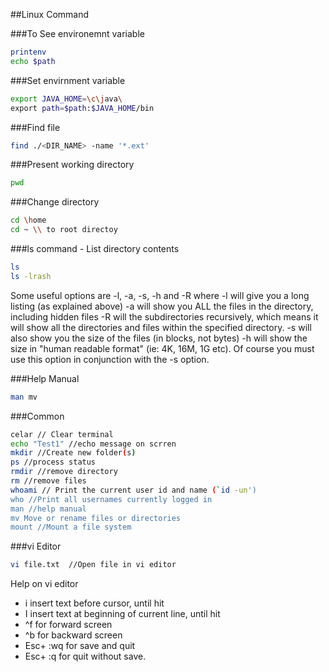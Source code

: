 ##Linux Command

###To See environemnt variable
```bash
printenv
echo $path
```
###Set envirnment variable
```bash
export JAVA_HOME=\c\java\
export path=$path:$JAVA_HOME/bin
```
###Find file 
```bash
find ./<DIR_NAME> -name '*.ext'
```
###Present working directory
```bash
pwd
```
###Change directory
```bash
cd \home
cd ~ \\ to root directoy
```
###ls command - List directory contents
```bash
ls
ls -lrash
```
Some useful options are -l, -a, -s, -h and -R
where
-l will give you a long listing (as explained above)
-a will show you ALL the files in the directory, including hidden files
-R will the subdirectories recursively, which means it will show all the directories and files within the specified directory.
-s will also show you the size of the files (in blocks, not bytes)
-h will show the size in "human readable format" (ie: 4K, 16M, 1G etc). Of course you must use this option in conjunction with the -s option.

###Help Manual
```bash
man mv
```

###Common
```bash
celar // Clear terminal
echo "Test1" //echo message on scrren
mkdir //Create new folder(s)
ps //process status
rmdir //remove directory
rm //remove files
whoami // Print the current user id and name (`id -un')
who //Print all usernames currently logged in
man //help manual
mv Move or rename files or directories
mount //Mount a file system
```

###vi Editor
```bash
vi file.txt  //Open file in vi editor
```
Help on vi editor
- i insert text before cursor, until <Esc> hit
- I insert text at beginning of current line, until <Esc> hit
- ^f for forward screen
- ^b for backward screen
- Esc+ :wq for save and quit
- Esc+ :q for quit without save.
